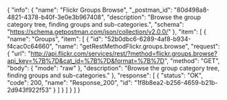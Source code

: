 {
  "info": {
    "name": "Flickr Groups Browse",
    "_postman_id": "80d498a8-4821-4378-b40f-3e0e3b967408",
    "description": "Browse the group category tree, finding groups and sub-categories.",
    "schema": "https://schema.getpostman.com/json/collection/v2.0.0/"
  },
  "item": [
    {
      "name": "Groups",
      "item": [
        {
          "id": "52b0dbc6-6289-4af8-b934-f4cac0c64660",
          "name": "getRestMethodFlickr.groups.browse",
          "request": {
            "url": "http://api.flickr.com/services/rest/?method=flickr.groups.browse?api_key=%7B%7D&cat_id=%7B%7D&format=%7B%7D",
            "method": "GET",
            "body": {
              "mode": "raw"
            },
            "description": "Browse the group category tree, finding groups and sub-categories."
          },
          "response": [
            {
              "status": "OK",
              "code": 200,
              "name": "Response_200",
              "id": "1f8b8ea2-b256-4659-b21b-2d943f922f53"
            }
          ]
        }
      ]
    }
  ]
}